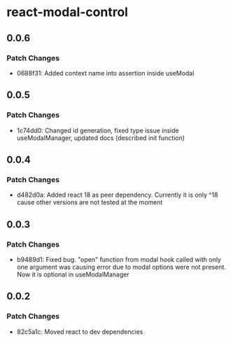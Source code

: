# react-modal-control

## 0.0.6

### Patch Changes

- 0688f31: Added context name into assertion inside useModal

## 0.0.5

### Patch Changes

- 1c74dd0: Changed id generation, fixed type issue inside useModalManager, updated docs (described init function)

## 0.0.4

### Patch Changes

- d482d0a: Added react 18 as peer dependency. Currently it is only ^18 cause other versions are not tested at the moment

## 0.0.3

### Patch Changes

- b9489d1: Fixed bug. "open" function from modal hook called with only one argument was causing error due to modal options were not present. Now it is optional in useModalManager

## 0.0.2

### Patch Changes

- 82c5a1c: Moved react to dev dependencies
